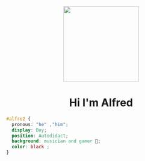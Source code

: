 <div id="header" align="center">
 <img src="https://media.giphy.com/media/7NoNw4pMNTvgc/giphy.gif" width="200" />
 <h1 align="center">Hi I'm Alfred   </h1>
</div>


```css
#alfre2 { 
  pronous: "he" ,"him";
  display: Boy;
  position: Autodidact; 
  background: musician and gamer 🔨; 
  color: black ;
}
```

